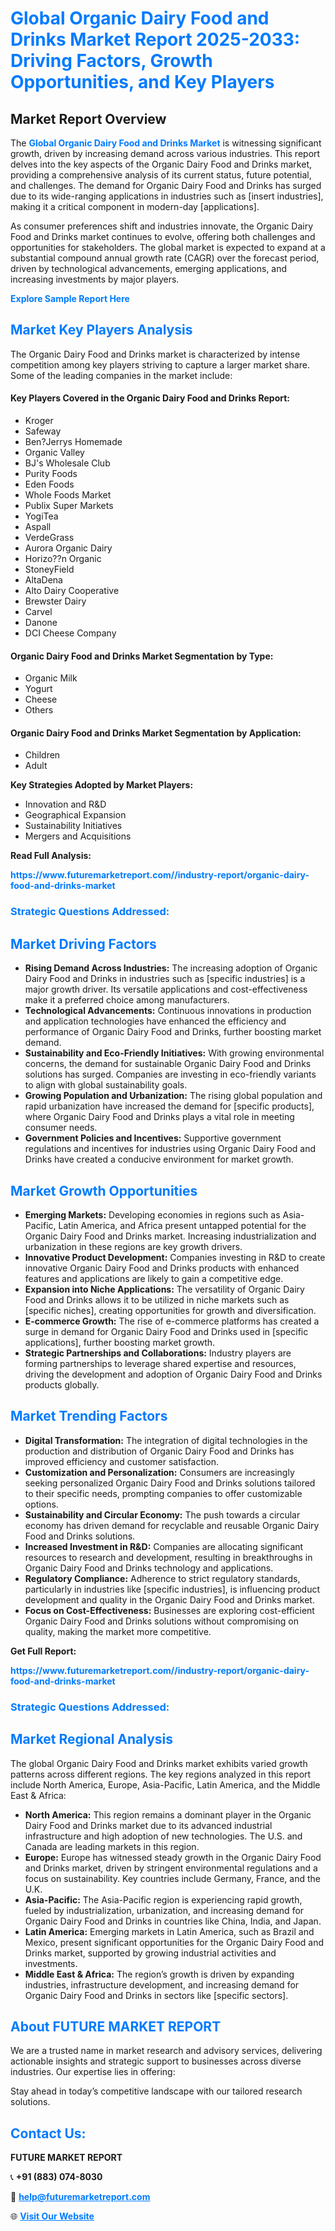 <h1 style="color: #007BFF;">Global Organic Dairy Food and Drinks Market Report 2025-2033: Driving Factors, Growth Opportunities, and Key Players</h1>

<section id="overview">
<h2>Market Report Overview</h2>
<p>The <a href="https://www.futuremarketreport.com//industry-report/organic-dairy-food-and-drinks-market" style="color: #007BFF; text-decoration: none;"><strong>Global Organic Dairy Food and Drinks Market</strong></a> is witnessing significant growth, driven by increasing demand across various industries. This report delves into the key aspects of the Organic Dairy Food and Drinks market, providing a comprehensive analysis of its current status, future potential, and challenges. The demand for Organic Dairy Food and Drinks has surged due to its wide-ranging applications in industries such as [insert industries], making it a critical component in modern-day [applications].</p>
<p>As consumer preferences shift and industries innovate, the Organic Dairy Food and Drinks market continues to evolve, offering both challenges and opportunities for stakeholders. The global market is expected to expand at a substantial compound annual growth rate (CAGR) over the forecast period, driven by technological advancements, emerging applications, and increasing investments by major players.</p>
</section>

<section id="overview">
<p><a href="https://www.futuremarketreport.com//request-sample/reportId=61480" style="color: #007BFF; text-decoration: none;"><strong>Explore Sample Report Here</strong></a></p>
</section>

<section id="key-players">
<h2 style="color: #007BFF;">Market Key Players Analysis</h2>
<p>The Organic Dairy Food and Drinks market is characterized by intense competition among key players striving to capture a larger market share. Some of the leading companies in the market include:</p>
<h4>Key Players Covered in the Organic Dairy Food and Drinks Report:</h4>
<ul><li>Kroger</li><li>Safeway</li><li>Ben?Jerrys Homemade</li><li>Organic Valley</li><li>BJ&#039;s Wholesale Club</li><li>Purity Foods</li><li>Eden Foods</li><li>Whole Foods Market</li><li>Publix Super Markets</li><li>YogiTea</li><li>Aspall</li><li>VerdeGrass</li><li>Aurora Organic Dairy</li><li>Horizo??n Organic</li><li>StoneyField</li><li>AltaDena</li><li>Alto Dairy Cooperative</li><li>Brewster Dairy</li><li>Carvel</li><li>Danone</li><li>DCI Cheese Company</li></ul>
<h4>Organic Dairy Food and Drinks Market Segmentation by Type:</h4>
<ul><li>Organic Milk</li><li>Yogurt</li><li>Cheese</li><li>Others</li></ul>

<h4>Organic Dairy Food and Drinks Market Segmentation by Application:</h4>
<ul><li>Children</li><li>Adult</li></ul>
<p><strong>Key Strategies Adopted by Market Players:</strong></p>
<ul>
<li>Innovation and R&D</li>
<li>Geographical Expansion</li>
<li>Sustainability Initiatives</li>
<li>Mergers and Acquisitions</li>
</ul>
</section>

<section>
<p><strong>Read Full Analysis: </strong></p><a href="https://www.futuremarketreport.com//industry-report/organic-dairy-food-and-drinks-market" style="color: #007BFF; text-decoration: none;"><strong>https://www.futuremarketreport.com//industry-report/organic-dairy-food-and-drinks-market</strong></a>
<h3 style="color: #007BFF;">Strategic Questions Addressed:</h3>
</section>

<section id="driving-factors">
<h2 style="color: #007BFF;">Market Driving Factors</h2>
<ul>
<li><strong>Rising Demand Across Industries:</strong> The increasing adoption of Organic Dairy Food and Drinks in industries such as [specific industries] is a major growth driver. Its versatile applications and cost-effectiveness make it a preferred choice among manufacturers.</li>
<li><strong>Technological Advancements:</strong> Continuous innovations in production and application technologies have enhanced the efficiency and performance of Organic Dairy Food and Drinks, further boosting market demand.</li>
<li><strong>Sustainability and Eco-Friendly Initiatives:</strong> With growing environmental concerns, the demand for sustainable Organic Dairy Food and Drinks solutions has surged. Companies are investing in eco-friendly variants to align with global sustainability goals.</li>
<li><strong>Growing Population and Urbanization:</strong> The rising global population and rapid urbanization have increased the demand for [specific products], where Organic Dairy Food and Drinks plays a vital role in meeting consumer needs.</li>
<li><strong>Government Policies and Incentives:</strong> Supportive government regulations and incentives for industries using Organic Dairy Food and Drinks have created a conducive environment for market growth.</li>
</ul>
</section>

<section id="growth-opportunities">
<h2 style="color: #007BFF;">Market Growth Opportunities</h2>
<ul>
<li><strong>Emerging Markets:</strong> Developing economies in regions such as Asia-Pacific, Latin America, and Africa present untapped potential for the Organic Dairy Food and Drinks market. Increasing industrialization and urbanization in these regions are key growth drivers.</li>
<li><strong>Innovative Product Development:</strong> Companies investing in R&D to create innovative Organic Dairy Food and Drinks products with enhanced features and applications are likely to gain a competitive edge.</li>
<li><strong>Expansion into Niche Applications:</strong> The versatility of Organic Dairy Food and Drinks allows it to be utilized in niche markets such as [specific niches], creating opportunities for growth and diversification.</li>
<li><strong>E-commerce Growth:</strong> The rise of e-commerce platforms has created a surge in demand for Organic Dairy Food and Drinks used in [specific applications], further boosting market growth.</li>
<li><strong>Strategic Partnerships and Collaborations:</strong> Industry players are forming partnerships to leverage shared expertise and resources, driving the development and adoption of Organic Dairy Food and Drinks products globally.</li>
</ul>
</section>

<section id="trending-factors">
<h2 style="color: #007BFF;">Market Trending Factors</h2>
<ul>
<li><strong>Digital Transformation:</strong> The integration of digital technologies in the production and distribution of Organic Dairy Food and Drinks has improved efficiency and customer satisfaction.</li>
<li><strong>Customization and Personalization:</strong> Consumers are increasingly seeking personalized Organic Dairy Food and Drinks solutions tailored to their specific needs, prompting companies to offer customizable options.</li>
<li><strong>Sustainability and Circular Economy:</strong> The push towards a circular economy has driven demand for recyclable and reusable Organic Dairy Food and Drinks solutions.</li>
<li><strong>Increased Investment in R&D:</strong> Companies are allocating significant resources to research and development, resulting in breakthroughs in Organic Dairy Food and Drinks technology and applications.</li>
<li><strong>Regulatory Compliance:</strong> Adherence to strict regulatory standards, particularly in industries like [specific industries], is influencing product development and quality in the Organic Dairy Food and Drinks market.</li>
<li><strong>Focus on Cost-Effectiveness:</strong> Businesses are exploring cost-efficient Organic Dairy Food and Drinks solutions without compromising on quality, making the market more competitive.</li>
</ul>
</section>

<section>
<p><strong>Get Full Report: </strong></p><a href="https://www.futuremarketreport.com//industry-report/organic-dairy-food-and-drinks-market" style="color: #007BFF; text-decoration: none;"><strong>https://www.futuremarketreport.com//industry-report/organic-dairy-food-and-drinks-market</strong></a>
<h3 style="color: #007BFF;">Strategic Questions Addressed:</h3>
</section>


<section id="regional-analysis">
<h2 style="color: #007BFF;">Market Regional Analysis</h2>
<p>The global Organic Dairy Food and Drinks market exhibits varied growth patterns across different regions. The key regions analyzed in this report include North America, Europe, Asia-Pacific, Latin America, and the Middle East & Africa:</p>
<ul>
<li><strong>North America:</strong> This region remains a dominant player in the Organic Dairy Food and Drinks market due to its advanced industrial infrastructure and high adoption of new technologies. The U.S. and Canada are leading markets in this region.</li>
<li><strong>Europe:</strong> Europe has witnessed steady growth in the Organic Dairy Food and Drinks market, driven by stringent environmental regulations and a focus on sustainability. Key countries include Germany, France, and the U.K.</li>
<li><strong>Asia-Pacific:</strong> The Asia-Pacific region is experiencing rapid growth, fueled by industrialization, urbanization, and increasing demand for Organic Dairy Food and Drinks in countries like China, India, and Japan.</li>
<li><strong>Latin America:</strong> Emerging markets in Latin America, such as Brazil and Mexico, present significant opportunities for the Organic Dairy Food and Drinks market, supported by growing industrial activities and investments.</li>
<li><strong>Middle East & Africa:</strong> The region’s growth is driven by expanding industries, infrastructure development, and increasing demand for Organic Dairy Food and Drinks in sectors like [specific sectors].</li>
</ul>
</section>

<footer>
<h2 style="color: #007BFF;">About FUTURE MARKET REPORT</h2>
<p>We are a trusted name in market research and advisory services, delivering actionable insights and strategic support to businesses across diverse industries. Our expertise lies in offering:</p>

<p>Stay ahead in today’s competitive landscape with our tailored research solutions.</p>

<h2 style="color: #007BFF;">Contact Us:</h2>
<p><strong>FUTURE MARKET REPORT</strong></p>
<p>📞 <strong>+91 (883) 074-8030</strong></p>
<p>📧 <strong><a href="mailto:help@futuremarketreport.com" style="color: #007BFF;">help@futuremarketreport.com</a></strong></p>
<p>🌐 <strong><a href="https://www.futuremarketreport.com/" style="color: #007BFF;">Visit Our Website</a></strong></p>
</footer>